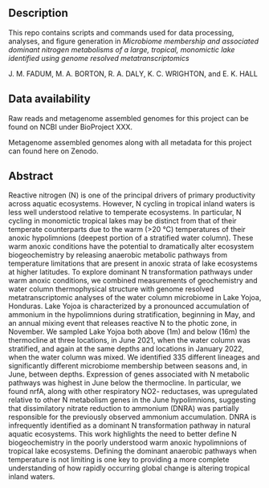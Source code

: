 ## Description
This repo contains scripts and commands used for data processing, analyses, and figure generation in *Microbiome membership and associated dominant nitrogen metabolisms of a large, tropical, monomictic lake identified using genome resolved metatranscriptomics*

J. M. FADUM, M. A. BORTON, R. A. DALY, K. C. WRIGHTON, and E. K. HALL

## Data availability
Raw reads and metagenome assembled genomes for this project can be found on NCBI under BioProject XXX. 

Metagenome assembled genomes along with all metadata for this project can found here on Zenodo. 

## Abstract 

Reactive nitrogen (N) is one of the principal drivers of primary productivity across aquatic ecosystems. However, N cycling in tropical inland waters is less well understood relative to temperate ecosystems. In particular, N cycling in monomictic tropical lakes may be distinct from that of their temperate counterparts due to the warm (>20 °C) temperatures of their anoxic hypolimnions (deepest portion of a stratified water column). These warm anoxic conditions have the potential to dramatically alter ecosystem biogeochemistry by releasing anaerobic metabolic pathways from temperature limitations that are present in anoxic strata of lake ecosystems at higher latitudes. To explore dominant N transformation pathways under warm anoxic conditions, we combined measurements of geochemistry and water column thermophysical structure with genome resolved metatranscriptomic analyses of the water column microbiome in Lake Yojoa, Honduras. Lake Yojoa is characterized by a pronounced accumulation of ammonium in the hypolimnions during stratification, beginning in May, and an annual mixing event that releases reactive N to the photic zone, in November. We sampled Lake Yojoa both above (1m) and below (16m) the thermocline at three locations, in June 2021, when the water column was stratified, and again at the same depths and locations in January 2022, when the water column was mixed. We identified 335 different lineages and significantly different microbiome membership between seasons and, in June, between depths. Expression of genes associated with N metabolic pathways was highest in June below the thermocline. In particular, we found nrfA, along with other respiratory NO2- reductases, was upregulated relative to other N metabolism genes in the June hypolimnions, suggesting that dissimilatory nitrate reduction to ammonium (DNRA) was partially responsible for the previously observed ammonium accumulation. DNRA is infrequently identified as a dominant N transformation pathway in natural aquatic ecosystems. This work highlights the need to better define N biogeochemistry in the poorly understood warm anoxic hypolimnions of tropical lake ecosystems. Defining the dominant anaerobic pathways when temperature is not limiting is one key to providing a more complete understanding of how rapidly occurring global change is altering tropical inland waters.

